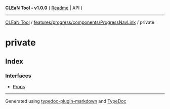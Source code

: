 **CLEaN Tool - v1.0.0** ( [Readme](../../../../../README.md) \| API )

***

[CLEaN Tool](../../../../../modules.md) / [features/progress/components/ProgressNavLink](../README.md) / private

# private

## Index

### Interfaces

- [Props](interfaces/Props.md)

***

Generated using [typedoc-plugin-markdown](https://www.npmjs.com/package/typedoc-plugin-markdown) and [TypeDoc](https://typedoc.org/)
